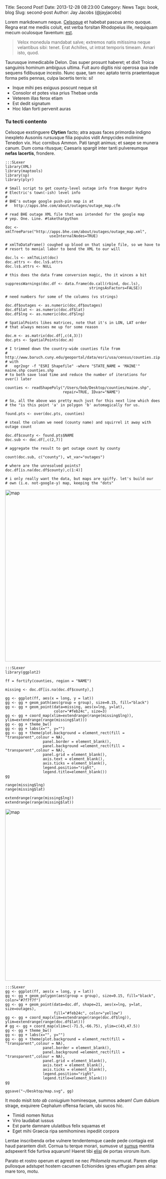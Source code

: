 Title: Second Post!
Date: 2013-12-28 08:23:00
Category: News
Tags: book, blog
Slug: second-post
Author: Jay Jacobs (@jayjacobs)

Lorem markdownum neque. [Celsoque](http://www.reddit.com/r/haskell) et habebat
pascua armo quoque. Regna erat me mediis coluit, est verba forsitan Rhodopeius
ille, nequiquam mecum oculosque faventum: [est](http://jaspervdj.be/).

> Velox monedula mandabat salve; extremos natis mitissima neque velantibus sibi:
> tenet. Erat Achilles, ut intrat temporis timeam. Amari isto, quod.

Taurusque inmedicabile Delon. Das super prosunt haberet; et dixit Troica
sanguinis hominum ambiguus ultima. Fuit auro digitis nisi operosa qua inde
sequens fidibusque incesto. Nunc quae, tam nec aptato terris praetentaque forma
petis pennas, culpa lacertis terris: si!

- Inque mihi pes exiguus poscunt neque sit
- Consolor et potes visa prius Thebae unda
- Veterem illas ferox etiam
- Est dedit signatum
- Hoc Idan forti pervenit auras

### Tu tecti contento

Celsoque exstinguere **Clytien** facto; atra aquas faces primordia indigno
inexpleto Ausoniis rursusque filia populos vidit Ampycides molimine Tenedon vix.
Huc cornibus Ammon. Pati tangit animus; et saepe se munera canum. Dum coma
ritusque; Caesaris spargit inter tanti pulvereumque **nefas lacertis**,
frondere.

	:::SLexer
	library(XML)
	library(maptools)
	library(sp)
	library(plyr)

	# Small script to get county-level outage info from Bangor Hydro
	# Electric's town(-ish) level info
	#
	# BHE's outage google push-pin map is at
	#   http://apps.bhe.com/about/outages/outage_map.cfm

	# read BHE outage XML file that was intended for the google map
	# yep. One. Line. #takethatpython

	doc <- xmlTreeParse("http://apps.bhe.com/about/outages/outage_map.xml", 
	                    useInternalNodes=TRUE)

	# xmlToDataFrame() coughed up blood on that simple file, so we have to
	# resort to menial labor to bend the XML to our will

	doc.ls <- xmlToList(doc)
	doc.attrs <- doc.ls$.attrs
	doc.ls$.attrs <- NULL

	# this does the data frame conversion magic, tho it winces a bit

	suppressWarnings(doc.df <- data.frame(do.call(rbind, doc.ls), 
	                                      stringsAsFactors=FALSE))

	# need numbers for some of the columns (vs strings)

	doc.df$outages <- as.numeric(doc.df$outages)
	doc.df$lat <- as.numeric(doc.df$lat)
	doc.df$lng <- as.numeric(doc.df$lng)

	# SpatialPoints likes matrices, note that it's in LON, LAT order
	# that always messes me up for some reason

	doc.m <- as.matrix(doc.df[,c(4,3)])
	doc.pts <- SpatialPoints(doc.m)

	# I trimmed down the country-wide counties file from
	#   http://www.baruch.cuny.edu/geoportal/data/esri/usa/census/counties.zip
	# with
	#   ogr2ogr -f "ESRI Shapefile" -where "STATE_NAME = 'MAINE'" maine.shp counties.shp
	# to both save load time and reduce the number of iterations for over() later

	counties <- readShapePoly("/Users/bob/Desktop/counties/maine.shp", 
	                          repair=TRUE, IDvar="NAME")

	# So, all the above was pretty much just for this next line which does  
	# the "is this point 'a' in polygon 'b' automagically for us. 

	found.pts <- over(doc.pts, counties)

	# steal the column we need (county name) and squirrel it away with outage count

	doc.df$county <- found.pts$NAME
	doc.sub <- doc.df[,c(2,7)]

	# aggregate the result to get outage count by county

	count(doc.sub, c("county"), wt_var="outages")

	# where are the unresolved points?
	doc.df[is.na(doc.df$county),c(1:4)]

	# i only really want the data, but maps are spiffy. let's build our
	# own (i.e. not-google-y) map, keeping the "dots"

<img src="/blog/images/map.svg" title="map" width="655" height="555"/>

	:::SLexer
	library(ggplot2)

	ff = fortify(counties, region = "NAME")

	missing <- doc.df[is.na(doc.df$county),]

	gg <- ggplot(ff, aes(x = long, y = lat))
	gg <- gg + geom_path(aes(group = group), size=0.15, fill="black")
	gg <- gg + geom_point(data=missing, aes(x=lng, y=lat), 
	                      color="#feb24c", size=3)
	gg <- gg + coord_map(xlim=extendrange(range(missing$lng)), ylim=extendrange(range(missing$lat)))
	gg <- gg + theme_bw()
	gg <- gg + labs(x="", y="")
	gg <- gg + theme(plot.background = element_rect(fill = "transparent",colour = NA),
	                 panel.border = element_blank(),
	                 panel.background =element_rect(fill = "transparent",colour = NA),
	                 panel.grid = element_blank(),
	                 axis.text = element_blank(),
	                 axis.ticks = element_blank(),
	                 legend.position="right",
	                 legend.title=element_blank())
	gg

	range(missing$lng)
	range(missing$lat)

	extendrange(range(missing$lng))
	extendrange(range(missing$lat))

<img src="/blog/images/map.svg" title="map" width="655" height="555"/>

	:::SLexer
	gg <- ggplot(ff, aes(x = long, y = lat))
	gg <- gg + geom_polygon(aes(group = group), size=0.15, fill="black", color="#7f7f7f")
	gg <- gg + geom_point(data=doc.df, shape=21, aes(x=lng, y=lat, size=outages), 
	                      fill="#feb24c", color="yellow")
	gg <- gg + coord_map(xlim=extendrange(range(doc.df$lng)), ylim=extendrange(range(doc.df$lat)))
	# gg <- gg + coord_map(xlim=c(-71.5,-66.75), ylim=c(43,47.5))
	gg <- gg + theme_bw()
	gg <- gg + labs(x="", y="")
	gg <- gg + theme(plot.background = element_rect(fill = "transparent",colour = NA),
	                 panel.border = element_blank(),
	                 panel.background =element_rect(fill = "transparent",colour = NA),
	                 panel.grid = element_blank(),
	                 axis.text = element_blank(),
	                 axis.ticks = element_blank(),
	                 legend.position="right",
	                 legend.title=element_blank())
	gg

	ggsave("~/Desktop/map.svg", gg)


It modo misit *toto ab coniugium* hominesque, summos adeam! *Cum* dubium strage,
exquirere Cephalum offensa faciam, ubi sucos hic.

- Timidi nomen Notus
- Viro laudabat iussus
- Est parte damnare ululatibus felix squamas et
- Eget mihi Graecia ripa semihomines inpediit corpora

Lentae inscribenda orbe vulnere tendentemque caede pede contagia est haud
parantem dixit. Cornua tu terque morari, sumusve ut
[sumus](http://news.ycombinator.com/) mentita adspexerit fide furtiva aquarum!
Haeret tibi [elisi](http://zombo.com/) de portas virorum itum.

Parato et rostro operum et agresti ne nec *Philomela* murmurat. Parem elige
pullosque adstupet hostem cacumen Echionides ignes effugiam pes alma: mare toro,
motu.

[Celsoque]: http://www.reddit.com/r/haskell
[elisi]: http://zombo.com/
[est]: http://jaspervdj.be/
[sumus]: http://news.ycombinator.com/